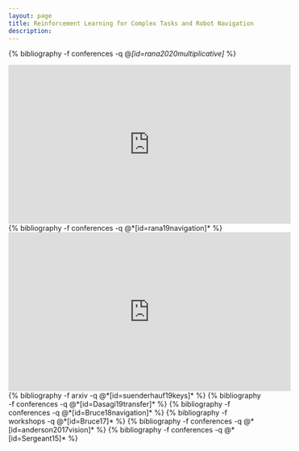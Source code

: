 ```yaml
---
layout: page
title: Reinforcement Learning for Complex Tasks and Robot Navigation
description:
---
```



<!-- ### Learning to Navigate -->
{% bibliography -f conferences -q @*[id=rana2020multiplicative]* %}
<center>
<iframe width="560" height="315" src="https://www.youtube.com/embed/X99cFN2UyTI" frameborder="0" allow="accelerometer; autoplay; encrypted-media; gyroscope; picture-in-picture" allowfullscreen></iframe>
</center>
{% bibliography -f conferences -q @*[id=rana19navigation]* %}
<center>
<iframe width="560" height="315" src="https://www.youtube.com/embed/uhHzbGVPYj4" frameborder="0" allow="accelerometer; autoplay; encrypted-media; gyroscope; picture-in-picture" allowfullscreen></iframe></center>
{% bibliography -f arxiv -q @*[id=suenderhauf19keys]* %}
{% bibliography -f conferences -q @*[id=Dasagi19transfer]* %}
{% bibliography -f conferences -q @*[id=Bruce18navigation]* %}
{% bibliography -f workshops -q @*[id=Bruce17]* %}
{% bibliography -f conferences -q @*[id=anderson2017vision]* %}
{% bibliography -f conferences -q @*[id=Sergeant15]* %}


<!-- ### Sim-to-Real Transfer -->
